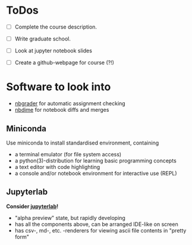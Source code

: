 # ToDos #

- [ ] Complete the course description.
- [ ] Write graduate school.
- [ ] Look at jupyter notebook slides
- [ ] Create a github-webpage for course (?!)


# Software to look into #

* [nbgrader](https://github.com/jupyter/nbgrader) for automatic assignment checking
* [nbdime](https://github.com/jupyter/nbdime) for notebook diffs and merges

## Miniconda ##

Use miniconda to install standardised environment, containing
* a terminal emulator (for file system access)
* a python(3)-distribution for learning basic programming concepts
* a text editor with code highlighting
* a console and/or notebook environment for interactive use (REPL)

## Jupyterlab ##

__Consider [jupyterlab](https://github.com/jupyterlab/jupyterlab)!__
* "alpha preview" state, but rapidly developing
* has all the components above, can be arranged IDE-like on screen
* has csv-, md-, etc. -renderers for viewing ascii file contents in "pretty form"

